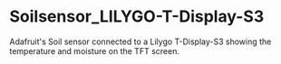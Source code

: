# Soilsensor_LILYGO-T-Display-S3
Adafruit's Soil sensor connected to a Lilygo T-Display-S3 showing the temperature and moisture on the TFT screen.
